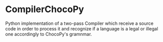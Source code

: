 # CompilerChocoPy
Python implementation of a two-pass Compiler which receive a source code in order to process it and recognize if a language is a legal or illegal one accordingly to ChocoPy's gramnmar.
